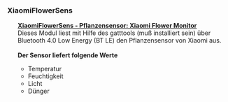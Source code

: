 <h3>XiaomiFlowerSens</h3>
<ul>
  <u><b>XiaomiFlowerSens - Pflanzensensor: Xiaomi Flower Monitor</b></u>
  <br>
  Dieses Modul liest mit Hilfe des gatttools (mu&szlig; installiert sein) &uuml;ber Bluetooth 4.0 Low Energy (BT LE) den Pflanzensensor von Xiaomi aus.
  <br><br>
  <b>Der Sensor liefert folgende Werte</b>
  <ul>
    <li>Temperatur</li>
    <li>Feuchtigkeit</li>
    <li>Licht</li>
    <li>Dünger</li>
  </ul>
  <br><br>
</ul>